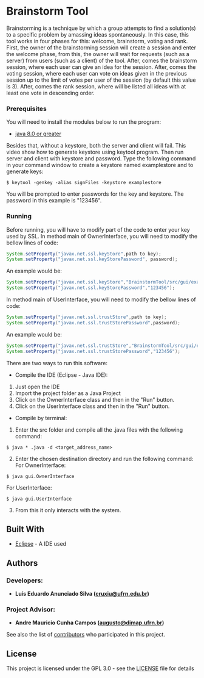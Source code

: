 # Brainstorm Tool

Brainstorming is a technique by which a group attempts to find a solution(s) to a specific problem by amassing ideas spontaneously. In this case, this tool works in four phases for this: welcome, brainstorm, voting and rank. First, the owner of the brainstorming session will create a session and enter the welcome phase, from this, the owner will wait for requests (such as a server) from users (such as a client) of the tool. After, comes the brainstorm session, where each user can give an idea for the session. After, comes the voting session, where each user can vote on ideas given in the previous session up to the limit of votes per user of the session (by default this value is 3). After, comes the rank session, where will be listed all ideas with at least one vote in descending order.

### Prerequisites

You will need to install the modules below to run the program: 
* [java 8.0 or greater](http://www.oracle.com/technetwork/java/javase/downloads/jdk8-downloads-2133151.html)

Besides that, without a keystore, both the server and client will fail. This video show how to generate keystore using keytool program. Then run server and client with keystore and password.
Type the following command in your command window to create a keystore named examplestore and to generate keys:

```
$ keytool -genkey -alias signFiles -keystore examplestore
```

You will be prompted to enter passwords for the key and keystore. The password in this example is "123456".

### Running

Before running, you will have to modify part of the code to enter your key used by SSL. In method main of OwnerInterface, you will need to modify the bellow lines of code:
```java
System.setProperty("javax.net.ssl.keyStore",path to key);
System.setProperty("javax.net.ssl.keyStorePassword", password);
```
An example would be:
```java
System.setProperty("javax.net.ssl.keyStore","BrainstormTool/src/gui/examplestore");
System.setProperty("javax.net.ssl.keyStorePassword","123456");
```
In method main of UserInterface, you will need to modify the bellow lines of code:
```java
System.setProperty("javax.net.ssl.trustStore",path to key);
System.setProperty("javax.net.ssl.trustStorePassword",password);
```
An example would be:
```java
System.setProperty("javax.net.ssl.trustStore","BrainstormTool/src/gui/examplestore");
System.setProperty("javax.net.ssl.trustStorePassword","123456");
```
There are two ways to run this software:
* Compile the IDE (Eclipse - Java IDE):
1. Just open the IDE
2. Import the project folder as a Java Project
3. Click on the OwnerInterface class and then in the "Run" button.
4. Click on the UserInterface class and then in the "Run" button.
* Compile by terminal:
1. Enter the src folder and compile all the .java files with the following command:
```
$ java * .java -d <target_address_name>
```
2. Enter the chosen destination directory and run the following command:
For OwnerInterface:
```
$ java gui.OwnerInterface
```
For UserInterface:
```
$ java gui.UserInterface
```
3. From this it only interacts with the system.

## Built With

* [Eclipse](https://www.eclipse.org/) - A IDE used

## Authors
### Developers: 
* **Luís Eduardo Anunciado Silva ([cruxiu@ufrn.edu.br](mailto:cruxiu@ufrn.edu.br))** 
### Project Advisor: 
* **Andre Mauricio Cunha Campos ([augusto@dimap.ufrn.br](mailto:andre@dimap.ufrn.br))** 

See also the list of [contributors](https://github.com/your/project/contributors) who participated in this project.

## License

This project is licensed under the GPL 3.0 - see the [LICENSE](LICENSE) file for details

